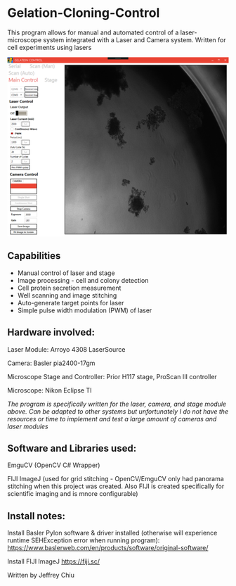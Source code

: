 # Gelation-Cloning-Control
This program allows for manual and automated control of a laser-microscope system integrated with a Laser and Camera system. Written for cell experiments using lasers

![alt text](https://github.com/jeffreycychiu/Gelation-Cloning-Control/blob/master/Main%20Control%20resized.png)

## Capabilities
- Manual control of laser and stage
- Image processing - cell and colony detection
- Cell protein secretion measurement
- Well scanning and image stitching
- Auto-generate target points for laser
- Simple pulse width modulation (PWM) of laser


## Hardware involved:

Laser Module:   Arroyo 4308 LaserSource

Camera:         Basler pia2400-17gm

Microscope Stage and Controller: Prior H117 stage, ProScan III controller

Microscope:     Nikon Eclipse TI

*The program is specifically written for the laser, camera, and stage module above. Can be adapted to other systems but unfortunately I do not have the resources or time to implement and test a large amount of cameras and laser modules*

## Software and Libraries used:
EmguCV (OpenCV C# Wrapper)

FIJI ImageJ (used for grid stitching - OpenCV/EmguCV only had panorama stitching when this project was created. Also FIJI is created specifically for scientific imaging and is mnore configurable)

## Install notes:
Install Basler Pylon software & driver installed (otherwise will experience runtime SEHException error when running program): https://www.baslerweb.com/en/products/software/original-software/

Install FIJI ImageJ https://fiji.sc/



Written by Jeffrey Chiu
